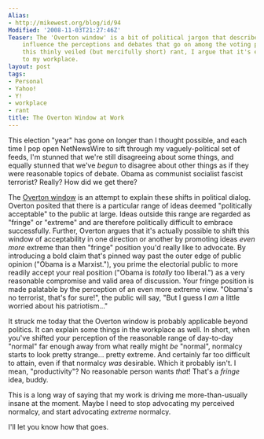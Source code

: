 ```yaml
---
Alias:
- http://mikewest.org/blog/id/94
Modified: '2008-11-03T21:27:46Z'
Teaser: The 'Overton window' is a bit of political jargon that describes how politicians
    influence the perceptions and debates that go on among the voting public.  In
    this thinly veiled (but mercifully short) rant, I argue that it's equally applicable
    to my workplace.
layout: post
tags:
- Personal
- Yahoo!
- Y!
- workplace
- rant
title: The Overton Window at Work
---
```

This election "year" has gone on longer than I thought possible, and each time I pop open NetNewsWire to sift through my vaguely-political set of feeds, I'm stunned that we're still disagreeing about some things, and equally stunned that we've _begun_ to disagree about other things as if they were reasonable topics of debate.  Obama as communist socialist fascist terrorist?  Really?  How did we get there?

The [Overton window][overton] is an attempt to explain these shifts in political dialog.  Overton posited that there is a particular range of ideas deemed "politically acceptable" to the public at large.  Ideas outside this range are regarded as "fringe" or "extreme" and are therefore politically difficult to embrace successfully.  Further, Overton argues that it's actually possible to shift this window of acceptability in one direction or another by promoting ideas _even more_ extreme than then "fringe" position you'd really like to advocate.  By introducing a bold claim that's pinned way past the outer edge of public opinion ("Obama is a Marxist."), you prime the electorial public to more readily accept your real position ("Obama is _totally_ too liberal.") as a very reasonable compromise and valid area of discussion.  Your fringe position is made palatable by the perception of an even more extreme view.  "Obama's no terrorist, that's for sure!", the public will say, "But I guess I _am_ a little worried about his patriotism..."

It struck me today that the Overton window is probably applicable beyond politics.  It can explain some things in the workplace as well.  In short, when you've shifted your perception of the reasonable range of day-to-day "normal" far enough away from what really might _be_ "normal", normalcy starts to look pretty strange... pretty extreme.  And certainly far too difficult to attain, even if that normalcy _was_ desirable.  Which it probably isn't.  I mean, "productivity"?  No reasonable person wants _that_!  That's a _fringe_ idea, buddy.  

This is a long way of saying that my work is driving me more-than-usually insane at the moment.  Maybe I need to stop advocating my perceived normalcy, and start advocating _extreme_ normalcy.

I'll let you know how that goes.

[overton]: http://en.wikipedia.org/wiki/Overton_window "Wikipedia: 'Overton Window'"